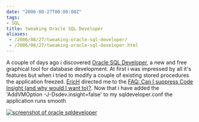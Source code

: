 ```yaml
---
date: "2006-08-27T00:00:00Z"
tags:
- SQL
title: tweaking Oracle SQL Developer
aliases:
 - /2006/08/27/tweaking-oracle-sql-developer/
 - /2006/08/27/tweaking-oracle-sql-developer.html
---
```

A couple of days ago i discovered [Oracle SQL Developer](http://www.oracle.com/technology/products/database/sql_developer/index.html), a new and free graphical tool for database development. At first i was impressed by all it's features but when i tried to modify a couple of existing stored procedures the application freezed. [EricH](http://forums.oracle.com/forums/profile.jspa?userID=481264) directed me to the [FAQ: Can I suppress Code Insight (and why would I want to)?](http://www.oracle.com/technology/products/database/sql_developer/files/faqs.html#q3). Now that i have added the 'AddVMOption -J-Dsdev.insight=false' to my sqldeveloper.conf the application runs smooth

[![screenshot of oracle sqldeveloper](http://www.timvw.be/wp-content/images/oraclesqldeveloper-small.jpg)](http://www.timvw.be/wp-content/images/oraclesqldeveloper-large.jpg)
